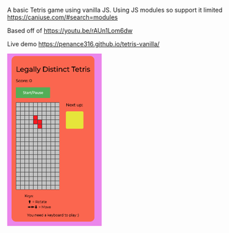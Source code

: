 A basic Tetris game using vanilla JS.
Using JS modules so support it limited https://caniuse.com/#search=modules

Based off of https://youtu.be/rAUn1Lom6dw

Live demo https://penance316.github.io/tetris-vanilla/


<img src="https://raw.githubusercontent.com/penance316/tetris-vanilla/master/game-image.png" alt="screenshot" height="400" />
